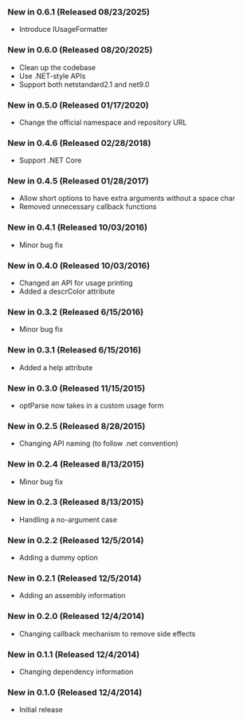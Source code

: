 ### New in 0.6.1 (Released 08/23/2025)
* Introduce IUsageFormatter

### New in 0.6.0 (Released 08/20/2025)
* Clean up the codebase
* Use .NET-style APIs
* Support both netstandard2.1 and net9.0

### New in 0.5.0 (Released 01/17/2020)
* Change the official namespace and repository URL

### New in 0.4.6 (Released 02/28/2018)
* Support .NET Core

### New in 0.4.5 (Released 01/28/2017)
* Allow short options to have extra arguments without a space char
* Removed unnecessary callback functions

### New in 0.4.1 (Released 10/03/2016)
* Minor bug fix

### New in 0.4.0 (Released 10/03/2016)
* Changed an API for usage printing
* Added a descrColor attribute

### New in 0.3.2 (Released 6/15/2016)
* Minor bug fix

### New in 0.3.1 (Released 6/15/2016)
* Added a help attribute

### New in 0.3.0 (Released 11/15/2015)
* optParse now takes in a custom usage form

### New in 0.2.5 (Released 8/28/2015)
* Changing API naming (to follow .net convention)

### New in 0.2.4 (Released 8/13/2015)
* Minor bug fix

### New in 0.2.3 (Released 8/13/2015)
* Handling a no-argument case

### New in 0.2.2 (Released 12/5/2014)
* Adding a dummy option

### New in 0.2.1 (Released 12/5/2014)
* Adding an assembly information

### New in 0.2.0 (Released 12/4/2014)
* Changing callback mechanism to remove side effects

### New in 0.1.1 (Released 12/4/2014)
* Changing dependency information

### New in 0.1.0 (Released 12/4/2014)
* Initial release
